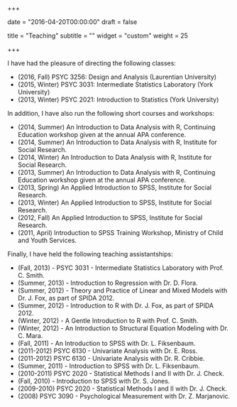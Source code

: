 +++

date = "2016-04-20T00:00:00"
draft = false

title = "Teaching"
subtitle = ""
widget = "custom"
weight = 25

+++

I have had the pleasure of directing the following classes:

- (2016, Fall) PSYC 3256: Design and Analysis (Laurentian University)
- (2015, Winter) PSYC 3031: Intermediate Statistics Laboratory (York University)
- (2013, Winter) PSYC 2021: Introduction to Statistics (York University)

In addition, I have also run the following short courses and workshops: 

* (2014, Summer) An Introduction to Data Analysis with R, Continuing Education workshop given at the annual APA conference.
* (2014, Summer) An Introduction to Data Analysis with R, Institute for Social Research.
* (2014, Winter) An Introduction to Data Analysis with R, Institute for Social Research.
* (2013, Summer) An Introduction to Data Analysis with R, Continuing Education workshop given at the annual APA conference.
* (2013, Spring) An Applied Introduction to SPSS, Institute for Social Research.
* (2013, Winter) An Applied Introduction to SPSS, Institute for Social Research.
* (2012, Fall) An Applied Introduction to SPSS, Institute for Social Research.
* (2011, April) Introduction to SPSS Training Workshop, Ministry of Child and Youth Services.

Finally, I have held the following teaching assistantships:

* (Fall, 2013) - PSYC 3031 - Intermediate Statistics Laboratory with Prof. C. Smith.
* (Summer, 2013) - Introduction to Regression with Dr. D. Flora.
* (Summer, 2012) - Theory and Practice of Linear and Mixed Models with Dr. J. Fox, as part of SPIDA 2012.
* (Summer, 2012) - Introduction to R with Dr. J. Fox, as part of SPIDA 2012.
* (Winter, 2012) - A Gentle Introduction to R with Prof. C. Smith.
* (Winter, 2012) - An Introduction to Structural Equation Modeling with Dr. C. Mara.
* (Fall, 2011) - An Introduction to SPSS with Dr. L. Fiksenbaum.
* (2011-2012) PSYC 6130 - Univariate Analysis with Dr. E. Ross.
* (2011-2012) PSYC 6130 - Univariate Analysis with Dr. R. Cribbie.
* (Summer, 2011) - Introduction to SPSS with Dr. L. Fiksenbaum.
* (2010-2011) PSYC 2020 - Statistical Methods I and II with Dr. J. Check.
* (Fall, 2010) - Introduction to SPSS with Dr. S. Jones.
* (2009-2010) PSYC 2020 - Statistical Methods I and II with Dr. J. Check.
* (2008) PSYC 3090 - Psychological Measurement with Dr. Z. Marjanovic.
